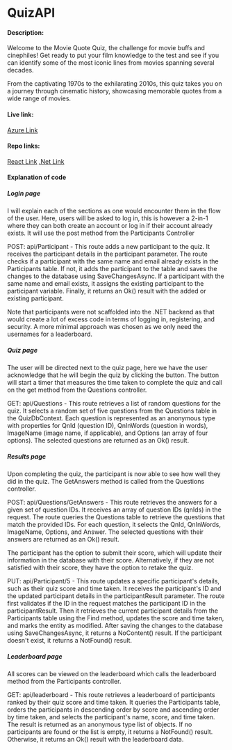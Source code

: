 # QuizAPI


#### Description:

Welcome to the Movie Quote Quiz, the challenge for movie buffs and cinephiles! Get ready to put your film knowledge to the test and see if you can identify  some of the most iconic lines from movies spanning several decades.

From the captivating 1970s to the exhilarating 2010s, this quiz takes you on a journey through cinematic history, showcasing memorable quotes from a wide range of movies.


#### Live link:

[Azure Link](https://moviequizfront.azurewebsites.net/)


#### Repo links:

[React Link](https://github.com/bing-me/quotequiz)
[.Net Link](https://github.com/bing-me/QuizAPI)


#### Explanation of code

##### Login page

I will explain each of the sections as one would encounter them in the flow of the user. Here, users will be asked to log in, this is however a 2-in-1 where they can both create an account or log in if their account already exists. It will use the post method from the Participants Controller

POST: api/Participant - This route adds a new participant to the quiz. It receives the participant details in the participant parameter. The route checks if a participant with the same name and email already exists in the Participants table. If not, it adds the participant to the table and saves the changes to the database using SaveChangesAsync. If a participant with the same name and email exists, it assigns the existing participant to the participant variable. Finally, it returns an Ok() result with the added or existing participant.

Note that participants were not scaffolded into the .NET backend as that would create a lot of excess code in terms of logging in, registering, and security. A more minimal approach was chosen as we only need the usernames for a leaderboard.


##### Quiz page

The user will be directed next to the quiz page, here we have the user acknowledge that he will begin the quiz by clicking the button. The button will start a timer that measures the time taken to complete the quiz and call on the get method from the Questions controller.

GET: api/Questions - This route retrieves a list of random questions for the quiz. It selects a random set of five questions from the Questions table in the QuizDbContext. Each question is represented as an anonymous type with properties for QnId (question ID), QnInWords (question in words), ImageName (image name, if applicable), and Options (an array of four options). The selected questions are returned as an Ok() result.


##### Results page

Upon completing the quiz, the participant is now able to see how well they did in the quiz. The GetAnswers method is called from the Questions controller.

POST: api/Questions/GetAnswers - This route retrieves the answers for a given set of question IDs. It receives an array of question IDs (qnIds) in the request. The route queries the Questions table to retrieve the questions that match the provided IDs. For each question, it selects the QnId, QnInWords, ImageName, Options, and Answer. The selected questions with their answers are returned as an Ok() result.

The participant has the option to submit their score, which will update their information in the database with their score. Alternatively, if they are not satisfied with their score, they have the option to retake the quiz.

PUT: api/Participant/5 - This route updates a specific participant's details, such as their quiz score and time taken. It receives the participant's ID and the updated participant details in the participantResult parameter. The route first validates if the ID in the request matches the participant ID in the participantResult. Then it retrieves the current participant details from the Participants table using the Find method, updates the score and time taken, and marks the entity as modified. After saving the changes to the database using SaveChangesAsync, it returns a NoContent() result. If the participant doesn't exist, it returns a NotFound() result.


##### Leaderboard page

All scores can be viewed on the leaderboard which calls the leaderboard method from the Participants controller.

GET: api/leaderboard - This route retrieves a leaderboard of participants ranked by their quiz score and time taken. It queries the Participants table, orders the participants in descending order by score and ascending order by time taken, and selects the participant's name, score, and time taken. The result is returned as an anonymous type list of objects. If no participants are found or the list is empty, it returns a NotFound() result. Otherwise, it returns an Ok() result with the leaderboard data.

